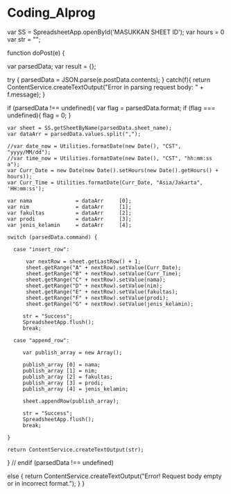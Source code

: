 # Coding_Alprog
var SS = SpreadsheetApp.openById('MASUKKAN SHEET ID');
var hours = 0
var str = "";

function doPost(e) {

  var parsedData;
  var result = {};
  
  try { 
    parsedData = JSON.parse(e.postData.contents);
  } 
  catch(f){
    return ContentService.createTextOutput("Error in parsing request body: " + f.message);
  }
   
  if (parsedData !== undefined){
    var flag = parsedData.format;
    if (flag === undefined){
      flag = 0;
    }
    
    var sheet = SS.getSheetByName(parsedData.sheet_name); 
    var dataArr = parsedData.values.split(","); 
         
    //var date_now = Utilities.formatDate(new Date(), "CST", "yyyy/MM/dd"); 
    //var time_now = Utilities.formatDate(new Date(), "CST", "hh:mm:ss a"); 
    var Curr_Date = new Date(new Date().setHours(new Date().getHours() + hours));
    var Curr_Time = Utilities.formatDate(Curr_Date, "Asia/Jakarta", 'HH:mm:ss');

    var nama              = dataArr     [0]; 
    var nim               = dataArr     [1]; 
    var fakultas          = dataArr     [2]; 
    var prodi             = dataArr     [3]; 
    var jenis_kelamin     = dataArr     [4]; 
  
    switch (parsedData.command) {
      
      case "insert_row":
         
          var nextRow = sheet.getLastRow() + 1;
          sheet.getRange("A" + nextRow).setValue(Curr_Date);
          sheet.getRange("B" + nextRow).setValue(Curr_Time);
          sheet.getRange("C" + nextRow).setValue(nama);
          sheet.getRange("D" + nextRow).setValue(nim);
          sheet.getRange("E" + nextRow).setValue(fakultas);
          sheet.getRange("F" + nextRow).setValue(prodi);
          sheet.getRange("G" + nextRow).setValue(jenis_kelamin);
         
         str = "Success"; 
         SpreadsheetApp.flush();
         break;
         
      case "append_row":
         
         var publish_array = new Array(); 
         
         publish_array [0] = nama;
         publish_array [1] = nim; 
         publish_array [2] = fakultas;  
         publish_array [3] = prodi;   
         publish_array [4] = jenis_kelamin; 
         
         sheet.appendRow(publish_array); 
         
         str = "Success"; 
         SpreadsheetApp.flush();
         break;     
 
    }
    
    return ContentService.createTextOutput(str);
  } // endif (parsedData !== undefined)
  
  else {
    return ContentService.createTextOutput("Error! Request body empty or in incorrect format.");
  }
}
